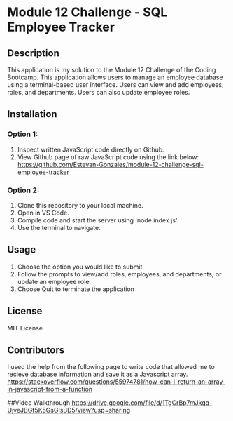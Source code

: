 # Module 12 Challenge - SQL Employee Tracker

## Description

This application is my solution to the Module 12 Challenge of the Coding Bootcamp.
This application allows users to manage an employee database using a terminal-based user interface.
Users can view and add employees, roles, and departments.
Users can also update employee roles.

## Installation

### Option 1:
1. Inspect written JavaScript code directly on Github.
2. View Github page of raw JavaScript code using the link below:
   https://github.com/Estevan-Gonzales/module-12-challenge-sql-employee-tracker

### Option 2:
1. Clone this repository to your local machine.
2. Open in VS Code.
3. Compile code and start the server using 'node index.js'.
4. Use the terminal to navigate.

## Usage
1. Choose the option you would like to submit.
2. Follow the prompts to view/add roles, employees, and departments, or update an employee role.
3. Choose Quit to terminate the application

## License
MIT License

## Contributors
I used the help from the following page to write code that allowed me to recieve database information and save it as a Javascript array.
https://stackoverflow.com/questions/55974781/how-can-i-return-an-array-in-javascript-from-a-function

##Video Walkthrough
https://drive.google.com/file/d/1TgCrBp7mJkqq-UjveJBGf5K5GsGIsBD5/view?usp=sharing


